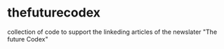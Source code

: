# thefuturecodex
collection of code to support the linkeding articles of the newslater "The future Codex"
